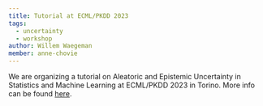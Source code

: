 ```yaml
---
title: Tutorial at ECML/PKDD 2023
tags:
  - uncertainty
  - workshop
author: Willem Waegeman
member: anne-chovie
---
```


We are organizing a tutorial on Aleatoric and Epistemic Uncertainty in Statistics and Machine Learning at ECML/PKDD 2023 in Torino. More info can be found [here](https://sites.google.com/view/aeustatml-tutorial).
